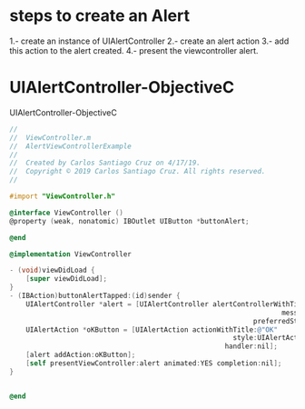 # steps to create an Alert

1.- create an instance of UIAlertController
2.- create an alert action
3.- add this action to the alert created.
4.- present the viewcontroller alert.

# UIAlertController-ObjectiveC
UIAlertController-ObjectiveC

``` objective-c
//
//  ViewController.m
//  AlertViewControllerExample
//
//  Created by Carlos Santiago Cruz on 4/17/19.
//  Copyright © 2019 Carlos Santiago Cruz. All rights reserved.
//

#import "ViewController.h"

@interface ViewController ()
@property (weak, nonatomic) IBOutlet UIButton *buttonAlert;

@end

@implementation ViewController

- (void)viewDidLoad {
    [super viewDidLoad];
}
- (IBAction)buttonAlertTapped:(id)sender {
    UIAlertController *alert = [UIAlertController alertControllerWithTitle:@"Alert"
                                                                   message:@"This is simple alert"
                                                            preferredStyle:UIAlertControllerStyleAlert];
    UIAlertAction *oKButton = [UIAlertAction actionWithTitle:@"OK"
                                                       style:UIAlertActionStyleDefault
                                                     handler:nil];
    [alert addAction:oKButton];
    [self presentViewController:alert animated:YES completion:nil];
}


@end
```



